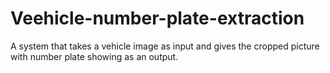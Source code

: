 # Veehicle-number-plate-extraction
A system that takes  a vehicle image as input and gives the cropped picture with number plate showing as an output.
